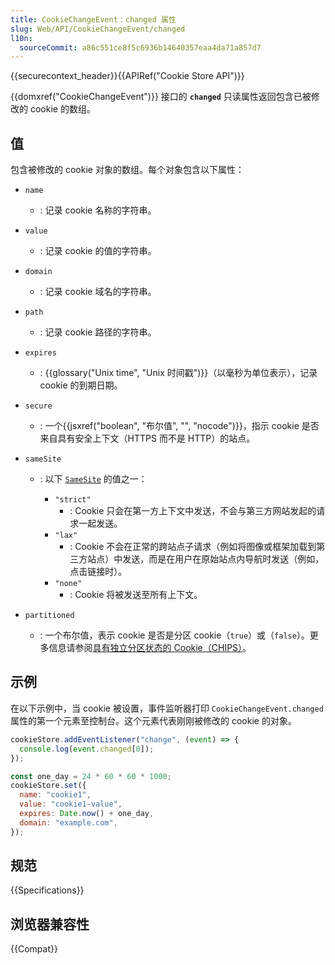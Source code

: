 ```yaml
---
title: CookieChangeEvent：changed 属性
slug: Web/API/CookieChangeEvent/changed
l10n:
  sourceCommit: a86c551ce8f5c6936b14640357eaa4da71a857d7
---
```


{{securecontext_header}}{{APIRef("Cookie Store API")}}

{{domxref("CookieChangeEvent")}} 接口的 **`changed`** 只读属性返回包含已被修改的 cookie 的数组。

## 值

包含被修改的 cookie 对象的数组。每个对象包含以下属性：

- `name`
  - : 记录 cookie 名称的字符串。
- `value`
  - : 记录 cookie 的值的字符串。
- `domain`
  - : 记录 cookie 域名的字符串。
- `path`
  - : 记录 cookie 路径的字符串。
- `expires`
  - : {{glossary("Unix time", "Unix 时间戳")}}（以毫秒为单位表示），记录 cookie 的到期日期。
- `secure`
  - : 一个{{jsxref("boolean", "布尔值", "", "nocode")}}，指示 cookie 是否来自具有安全上下文（HTTPS 而不是 HTTP）的站点。
- `sameSite`

  - : 以下 [`SameSite`](/zh-CN/docs/Web/HTTP/Headers/Set-Cookie#samesitesamesite-value) 的值之一：

    - `"strict"`
      - : Cookie 只会在第一方上下文中发送，不会与第三方网站发起的请求一起发送。
    - `"lax"`
      - : Cookie 不会在正常的跨站点子请求（例如将图像或框架加载到第三方站点）中发送，而是在用户在原始站点内导航时发送（例如，点击链接时）。
    - `"none"`
      - : Cookie 将被发送至所有上下文。

- `partitioned`
  - : 一个布尔值，表示 cookie 是否是分区 cookie（`true`）或（`false`）。更多信息请参阅[具有独立分区状态的 Cookie（CHIPS）](/zh-CN/docs/Web/Privacy/Privacy_sandbox/Partitioned_cookies)。

## 示例

在以下示例中，当 cookie 被设置，事件监听器打印 `CookieChangeEvent.changed` 属性的第一个元素至控制台。这个元素代表刚刚被修改的 cookie 的对象。

```js
cookieStore.addEventListener("change", (event) => {
  console.log(event.changed[0]);
});

const one_day = 24 * 60 * 60 * 1000;
cookieStore.set({
  name: "cookie1",
  value: "cookie1-value",
  expires: Date.now() + one_day,
  domain: "example.com",
});
```

## 规范

{{Specifications}}

## 浏览器兼容性

{{Compat}}
